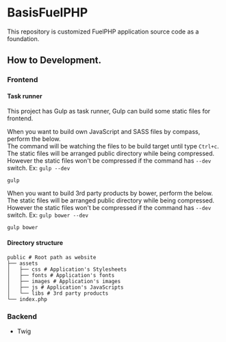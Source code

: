 # BasisFuelPHP

This repository is customized FuelPHP application source code as a foundation.

## How to Development.

### Frontend

#### Task runner

This project has Gulp as task runner, Gulp can build some static files for frontend.

When you want to build own JavaScript and SASS files by compass, perform the below.  
The command will be watching the files to be build target until type `Ctrl+c`.  
The static files will be arranged public directory while being compressed.  
However the static files won't be compressed if the command has `--dev` switch. Ex: `gulp --dev`
```
gulp
```

When you want to build 3rd party products by bower, perform the below.  
The static files will be arranged public directory while being compressed.  
However the static files won't be compressed if the command has `--dev` switch. Ex: `gulp bower --dev`
```
gulp bower
```

#### Directory structure
```
public # Root path as website
├── assets
│   ├── css # Application's Stylesheets
│   ├── fonts # Application's fonts
│   ├── images # Application's images
│   ├── js # Application's JavaScripts
│   └── libs # 3rd party products
└── index.php
```

### Backend

* Twig